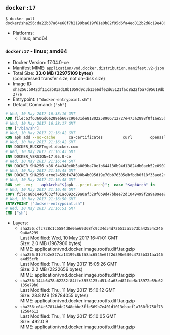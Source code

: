 ## `docker:17`

```console
$ docker pull docker@sha256:da22b37a64e68f7b2199ba619f61e0b82f95d6fa4ed812b2d6c19e486d933ed0
```

-	Platforms:
	-	linux; amd64

### `docker:17` - linux; amd64

-	Docker Version: 17.04.0-ce
-	Manifest MIME: `application/vnd.docker.distribution.manifest.v2+json`
-	Total Size: **33.0 MB (32975109 bytes)**  
	(compressed transfer size, not on-disk size)
-	Image ID: `sha256:b042df11cab81ad18b1059d9c3b13e6dfe2d65121fac8a22f5a7d95619db277e`
-	Entrypoint: `["docker-entrypoint.sh"]`
-	Default Command: `["sh"]`

```dockerfile
# Wed, 10 May 2017 16:38:16 GMT
ADD file:63f63606d6e289eb607c90e31de81802258906712727e473a2898f0f1ae55bb5 in / 
# Wed, 10 May 2017 16:38:17 GMT
CMD ["/bin/sh"]
# Wed, 10 May 2017 21:16:42 GMT
RUN apk add --no-cache 		ca-certificates 		curl 		openssl
# Wed, 10 May 2017 21:16:42 GMT
ENV DOCKER_BUCKET=get.docker.com
# Wed, 10 May 2017 21:16:43 GMT
ENV DOCKER_VERSION=17.05.0-ce
# Wed, 10 May 2017 21:16:44 GMT
ENV DOCKER_SHA256_x86_64=340e0b5a009ba70e1b644136b94d13824db0aeb52e09071410f35a95d94316d9
# Wed, 10 May 2017 21:16:45 GMT
ENV DOCKER_SHA256_armel=59bf474090b4b095d19e70bb76305ebfbdb0f18f33aed2fccd16003e500ed1b7
# Wed, 10 May 2017 21:16:48 GMT
RUN set -ex; 	apkArch="$(apk --print-arch)"; 	case "$apkArch" in 		x86_64) dockerArch=x86_64 ;; 		armhf) dockerArch=armel ;; 		*) echo >&2 "error: unknown Docker static binary arch $apkArch"; exit 1 ;; 	esac; 	curl -fSL "https://${DOCKER_BUCKET}/builds/Linux/${dockerArch}/docker-${DOCKER_VERSION}.tgz" -o docker.tgz; 	sha256="DOCKER_SHA256_${dockerArch}"; sha256="$(eval "echo \$${sha256}")"; 	echo "${sha256} *docker.tgz" | sha256sum -c -; 	tar -xzvf docker.tgz; 	mv docker/* /usr/local/bin/; 	rmdir docker; 	rm docker.tgz; 	docker -v
# Wed, 10 May 2017 21:16:49 GMT
COPY file:a8b1446f032ff01ac092c29a0af328f0b9d47bbee72d1049499f2a9a89ee988a in /usr/local/bin/ 
# Wed, 10 May 2017 21:16:50 GMT
ENTRYPOINT ["docker-entrypoint.sh"]
# Wed, 10 May 2017 21:16:51 GMT
CMD ["sh"]
```

-	Layers:
	-	`sha256:cfc728c1c5584d8e0ae69368fc9c34d54d72651355573ba42554c2469a0a6299`  
		Last Modified: Wed, 10 May 2017 16:41:01 GMT  
		Size: 2.0 MB (1967906 bytes)  
		MIME: application/vnd.docker.image.rootfs.diff.tar.gzip
	-	`sha256:81d7b2e827ca13199c8bf58ac6545e6ff2d398e630c4735b331aa146a4d55cfb`  
		Last Modified: Thu, 11 May 2017 15:05:26 GMT  
		Size: 2.2 MB (2222656 bytes)  
		MIME: application/vnd.docker.image.rootfs.diff.tar.gzip
	-	`sha256:144b6478a62282f84ffe3553125cd51a1a63ed82fde8c18972e59c62135e79b6`  
		Last Modified: Thu, 11 May 2017 15:10:12 GMT  
		Size: 28.8 MB (28784055 bytes)  
		MIME: application/vnd.docker.image.rootfs.diff.tar.gzip
	-	`sha256:e04c57814bdc2548ebbc3ffe569b7e401d1013ebaef1a760fb758f7312584612`  
		Last Modified: Thu, 11 May 2017 15:10:05 GMT  
		Size: 492.0 B  
		MIME: application/vnd.docker.image.rootfs.diff.tar.gzip
